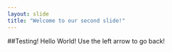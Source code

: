 ```yaml
---
layout: slide
title: "Welcome to our second slide!"
---
```

##Testing! Hello World!
Use the left arrow to go back!
